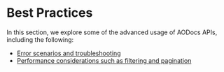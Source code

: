 # Best Practices

In this section, we explore some of the advanced usage of AODocs APIs, including the following:

* [Error scenarios and troubleshooting](/docs/ao-docs-dev.appspot.com/1/c/Guides/Best%20practices/HTTP%20status%20codes%20and%20error%20handling)
* [Performance considerations such as filtering and pagination](/docs/ao-docs-dev.appspot.com/1/c/Guides/Best%20practices/Performance%20considerations)
